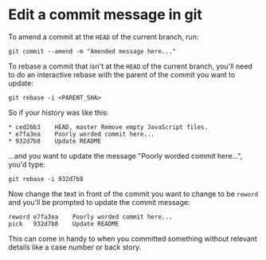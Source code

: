 # Edit a commit message in git

To amend a commit at the `HEAD` of the current branch, run:

```shell
git commit --amend -m "Amended message here..."
```

To rebase a commit that isn't at the `HEAD` of the current branch, you'll need to do an interactive rebase with the parent of the commit you want to update:

```shell
git rebase -i <PARENT_SHA>
```

So if your history was like this:

```
* ced26b3    HEAD, master Remove empty JavaScript files.
* e7fa3ea    Poorly worded commit here...
* 932d7b8    Update README
```

...and you want to update the message "Poorly worded commit here...", you'd type:

```shell
git rebase -i 932d7b8
```

Now change the text in front of the commit you want to change to be `reword` and you'll be prompted to update the commit message:

```
reword e7fa3ea    Poorly worded commit here...
pick   932d7b8    Update README
```

This can come in handy to when you committed something without relevant details like a case number or back story.
